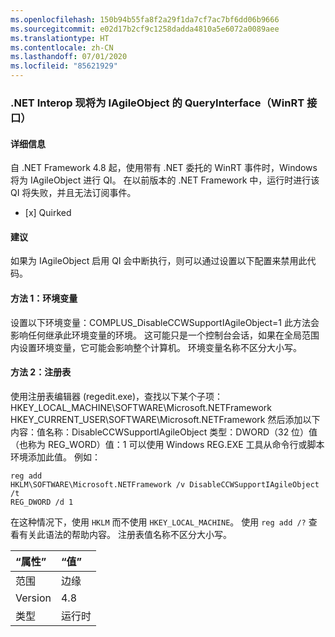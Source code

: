 ```yaml
---
ms.openlocfilehash: 150b94b55fa8f2a29f1da7cf7ac7bf6dd06b9666
ms.sourcegitcommit: e02d17b2cf9c1258dadda4810a5e6072a0089aee
ms.translationtype: HT
ms.contentlocale: zh-CN
ms.lasthandoff: 07/01/2020
ms.locfileid: "85621929"
---
```

### <a name="net-interop-will-now-queryinterface-for-iagileobject-a-winrt-interface"></a>.NET Interop 现将为 IAgileObject 的 QueryInterface（WinRT 接口）

#### <a name="details"></a>详细信息

自 .NET Framework 4.8 起，使用带有 .NET 委托的 WinRT 事件时，Windows 将为 IAgileObject 进行 QI。  在以前版本的 .NET Framework 中，运行时进行该 QI 将失败，并且无法订阅事件。<ul><li>[x] Quirked</li></ul>

#### <a name="suggestion"></a>建议

如果为 IAgileObject 启用 QI 会中断执行，则可以通过设置以下配置来禁用此代码。 <h4>方法 1：环境变量</h4> 设置以下环境变量：COMPLUS_DisableCCWSupportIAgileObject=1 此方法会影响任何继承此环境变量的环境。 这可能只是一个控制台会话，如果在全局范围内设置环境变量，它可能会影响整个计算机。 环境变量名称不区分大小写。 <h4>方法 2：注册表</h4> 使用注册表编辑器 (regedit.exe)，查找以下某个子项：HKEY_LOCAL_MACHINE\SOFTWARE\Microsoft.NETFramework HKEY_CURRENT_USER\SOFTWARE\Microsoft.NETFramework 然后添加以下内容：值名称：DisableCCWSupportIAgileObject 类型：DWORD（32 位）值（也称为 REG_WORD）值：1 可以使用 Windows REG.EXE 工具从命令行或脚本环境添加此值。 例如：<pre><code class="lang-console">reg add HKLM\SOFTWARE\Microsoft\.NETFramework /v DisableCCWSupportIAgileObject /t REG_DWORD /d 1&#13;&#10;</code></pre>在这种情况下，使用 <code>HKLM</code> 而不使用 <code>HKEY_LOCAL_MACHINE</code>。 使用 <code>reg add /?</code> 查看有关此语法的帮助内容。 注册表值名称不区分大小写。

| “属性”    | “值”       |
|:--------|:------------|
| 范围   |边缘|
|Version|4.8|
|类型|运行时|
